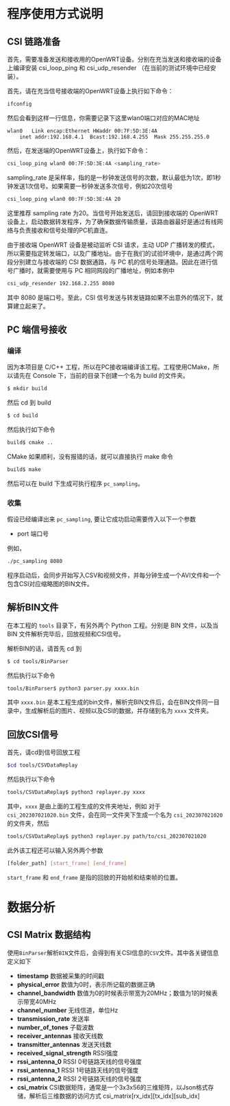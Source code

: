 # 程序使用方式说明

## CSI 链路准备

首先，需要准备发送和接收用的OpenWRT设备。分别在充当发送和接收端的设备上编译安装 csi_loop_ping 和 csi_udp_resender （在当前的测试环境中已经安装）。

首先，请在充当信号接收端的OpenWRT设备上执行如下命令：

```bash
ifconfig
```

然后会看到这样一行信息，你需要记录下这里wlan0端口对应的MAC地址

```
wlan0	Link encap:Ethernet	HWaddr 00:7F:5D:3E:4A
	inet addr:192.168.4.1  Bcast:192.168.4.255  Mask 255.255.255.0
```

然后，在发送端的OpenWRT设备上，执行如下命令：

```bash
csi_loop_ping wlan0 00:7F:5D:3E:4A <sampling_rate>
```

sampling_rate 是采样率，指的是一秒钟发送信号的次数，默认最低为1次，即1秒钟发送1次信号。如果需要一秒钟发送多次信号，例如20次信号

```bash
csi_loop_ping wlan0 00:7F:5D:3E:4A 20
```

这里推荐 sampling rate 为20。当信号开始发送后，请回到接收端的 OpenWRT 设备上，启动数据转发程序，为了确保数据传输质量，该路由器最好是通过有线网络与负责接收和信号处理的PC机直连。

由于接收端 OpenWRT 设备是被动监听 CSI 请求，主动 UDP 广播转发的模式，所以需要指定转发端口，以及广播地址。由于在我们的试验环境中，是通过两个网段分别建立与接收端的 CSI 数据通路，与 PC 机的信号处理通路。因此在进行信号广播时，就需要使用与 PC 相同网段的广播地址，例如本例中

```bash
csi_udp_resender 192.168.2.255 8080
```

其中 8080 是端口号。至此，CSI 信号发送与转发链路如果不出意外的情况下，就算建立起来了。


## PC 端信号接收

### 编译

因为本项目是 C/C++ 工程，所以在PC接收端编译该工程。工程使用CMake，所以请先在 Console 下，当前的目录下创建一个名为 build 的文件夹。

```bash
$ mkdir build
```

然后 cd 到 build

```bash
$ cd build
```

然后执行如下命令

```bash
build$ cmake ..
```

CMake 如果顺利，没有报错的话，就可以直接执行 make 命令

```bash
build$ make
```

然后可以在 build 下生成可执行程序 `pc_sampling`。

### 收集

假设已经编译出来 `pc_sampling`, 要让它成功启动需要传入以下一个参数

* port 端口号

例如，

```bash
./pc_sampling 8080
```

程序启动后，会同步开始写入CSV和视频文件，并每分钟生成一个AVI文件和一个包含CSI对应缩略图的BIN文件。

## 解析BIN文件

在本工程的 `tools` 目录下，有另外两个 Python 工程。分别是 BIN 文件，以及当 BIN 文件解析完毕后，回放视频和CSI信号。

解析BIN的话，请首先 cd 到

```bash
$ cd tools/BinParser
```

然后执行以下命令

```bash
tools/BinParser$ python3 parser.py xxxx.bin
```

其中 `xxxx.bin` 是本工程生成的bin文件，解析完BIN文件后，会在BIN文件同一目录中，生成解析后的图片、视频以及CSI的数据，并存储到名为 `xxxx` 文件夹。

## 回放CSI信号

首先，请cd到信号回放工程

```bash
$cd tools/CSVDataReplay
```

然后执行以下命令

```bash
tools/CSVDataReplay$ python3 replayer.py xxxx
```
其中，`xxxx` 是由上面的工程生成的文件夹地址，例如 对于 `csi_202307021020.bin` 文件，会在同一文件夹下生成一个名为 `csi_202307021020` 的文件夹，然后

```bash
tools/CSVDataReplay$ python3 replayer.py path/to/csi_202307021020
```

此外该工程还可以输入另外两个参数

```bash
[folder_path] [start_frame] [end_frame]
```

`start_frame` 和  `end_frame` 是指的回放的开始帧和结束帧的位置。

# 数据分析

## CSI Matrix 数据结构

使用`BinParser`解析`BIN`文件后，会得到有关CSI信息的`CSV`文件。其中各关键信息定义如下

* **timestamp** 数据被采集的时间戳
* **physical_error** 数值为0时，表示所记载的数据正确
* **channel_bandwidth** 数值为0的时候表示带宽为20MHz；数值为1的时候表示带宽40MHz
* **channel_number** 无线信道，单位Hz
* **transmission_rate** 发送率
* **number_of_tones** 子载波数
* **receiver_antennas** 接收天线数
* **transmitter_antennas** 发送天线数
* **received_signal_strength** RSSI强度
* **rssi_antenna_0** RSSI 0号链路天线的信号强度
* **rssi_antenna_1** RSSI 1号链路天线的信号强度
* **rssi_antenna_2** RSSI 2号链路天线的信号强度
* **csi_matrix** CSI数据矩阵，通常是一个3x3x56的三维矩阵，以Json格式存储，解析后三维数据的访问方式 csi_matrix[rx_idx][tx_idx][sub_idx]
